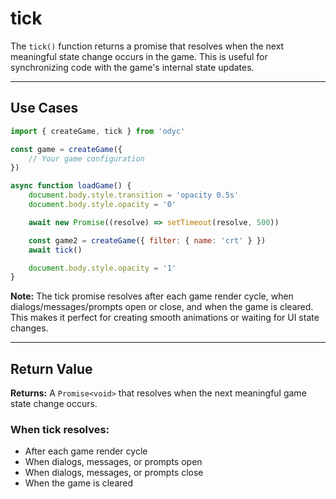 <script>
import Aside from '../../../lib/ui/Doc/Aside.svelte'
import Emoji from '../../../lib/ui/Doc/Emoji.svelte'
</script>

# <Emoji src="⏱️" /> tick

The `tick()` function returns a promise that resolves when the next meaningful state change occurs in the game. This is useful for synchronizing code with the game's internal state updates.

---

## <Emoji src="⚡" /> Use Cases

```js
import { createGame, tick } from 'odyc'

const game = createGame({
	// Your game configuration
})

async function loadGame() {
	document.body.style.transition = 'opacity 0.5s'
	document.body.style.opacity = '0'

	await new Promise((resolve) => setTimeout(resolve, 500))

	const game2 = createGame({ filter: { name: 'crt' } })
	await tick()

	document.body.style.opacity = '1'
}
```

<Aside>

**Note:** The tick promise resolves after each game render cycle, when dialogs/messages/prompts open or close, and when the game is cleared. This makes it perfect for creating smooth animations or waiting for UI state changes.

</Aside>

---

## <Emoji src="📋" /> Return Value

**Returns:** A `Promise<void>` that resolves when the next meaningful game state change occurs.

### When tick resolves:
- After each game render cycle
- When dialogs, messages, or prompts open
- When dialogs, messages, or prompts close  
- When the game is cleared